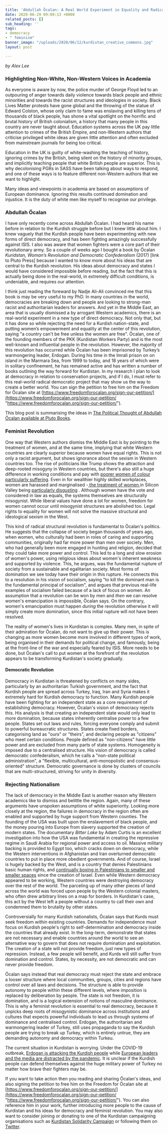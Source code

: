 ```yaml
---
title: 'Abdullah Öcalan: A Real World Experiment in Equality and Radical Democracy'
date: 2020-06-29 09:09:13 +0000
related_posts: []
sub_heading: ''
tags:
- democracy
- " feminism"
banner_image: "/uploads/2020/06/12/kurdistan_creative_commons.jpg"
layout: post

---
```

_by Alex Lee_

### Highlighting Non-White, Non-Western Voices in Academia

As everyone is aware by now, the police murder of George Floyd led to an outpouring of anger towards daily violence towards black people and ethnic minorities and towards the racist structures and ideologies in society. Black Lives Matter protests have gone global and the throwing of the statue of Edward Colston, whose only claim to fame was enslaving and killing tens of thousands of black people,  has shone a vital spotlight on the horrific and brutal history of British colonialism, a history that many people in this country are never taught about. Education systems across the UK pay little attention to crimes of the British Empire, and non-Western authors that criticise privileged white ideas are given little attention and often excluded from mainstream journals for being too critical. 

Education in the UK is guilty of white-washing the teaching of history, ignoring crimes by the British, being silent on the history of minority groups, and implicitly teaching people that white British people are superior. This is why decolonising PGRs in SASS have been talking about ways to respond, and one of these ways is to feature different non-Western authors that we want to highlight.

Many ideas and viewpoints in academia are based on assumptions of European dominance. Ignoring this results continued domination and injustice. It is the duty of white men like myself to recognise our privilege. 

### Abdullah Öcalan

I have only recently come across Abdullah Öcalan. I had heard his name before in relation to the Kurdish struggle before but I knew little about him. I knew vaguely that the Kurdish people have been experimenting with new forms of direct democracy, and has been fighting amazingly successfully against ISIS. I also was aware that women fighters were a core part of their revolutionary army. So a couple of weeks ago I bought a book by Öcalan _Kuridstan, Woman’s Revolution and Democratic Confederalism_ (2017) \[link to Pluto Press\] because I wanted to know more about his ideas that are central to the Kurdish revolution. His ideas about democracy and states I would have considered impossible before reading, but the fact that this is actually being done in the real-world, in extremely difficult conditions, is undeniable, and requires our attention.

I think just reading the foreward by Nadje Ali-Ali convinced me that this book is may be very useful to my PhD. In many countries in the world, democracies are breaking down and people are looking to strong-man racist and authoritarian leaders for answers. And yet in the Middle East, an area that is usually dismissed a by arrogant Western academics, there is an real-world experiment in a new type of direct democracy. Not only that, but it has done so while rejecting the need for a Kurdish nation-state, and putting women’s empowerment and equality at the center of this revolution, saying "a country can't be free unless the women are free". Öcalan, one of the founding members of the PKK (Kurdistan Workers Party) and is the most well-known and influential people in the revolution.  However, the majority of this revolution has occurred while Öcalan has been imprisoned by Turkey’s warmongering leader, Erdogan. During his time in the Imrali prison on on island in the Marmara Sea, from 1999 to today, and 18 years of which were in solitary confinement, he has remained active and has written a number of books outlining the way forward for Kurdistan. In my research I plan to look at democracy in relation to conservation projects, and if I do, I must refer to this real-world radical democratic project that may show us the way to create a better world. You can sign the petition to free him on the Freedom for Öcalan site at [https://www.freedomforocalan.org/sign-our-petition/](https://www.freedomforocalan.org/sign-our-petition/ "https://www.freedomforocalan.org/sign-our-petition/").

This blog post is summarising the ideas in [The Political Thought of Abdullah Öcalan available at Pluto Books](). 

### Feminist Revolution

One way that Western authors dismiss the Middle East is by pointing to the treatment of women, and at the same time, implying that white Western countries are clearly superior because women have equal rights. This is not only a racist argument, but shows ignorance about the sexism in Western countries too. The rise of politicians like Trump shows the attraction and deep-rooted misogyny in Western countries, but there's also still a huge difference in working conditions and pay with [poorer women of colour particularly suffering](https://www.versobooks.com/blogs/3949-a-reignited-spirit-black-women-s-lives-in-britain). Even in for wealthier highly skilled workplaces, women are harassed and marginalised -[ the treatment of women ]()in Silicon Valley being [particularly disgusting]() . Although women have the vote and considered in law as equals, the systems themselves are structurally misogynist. While liberal values have done a lot for women, freedom for women cannot occur until misogynist structures are abolished too.  Legal rights to equality for women will not solve the massive structural and ideological sexism in the West.

This kind of radical structural revolution is fundamental to Öcalan's politics. He suggests that the collapse of society began thousands of years ago, when women, who culturally had been in roles of caring and supporting communities,  originally had far more power than men over society. Men, who had generally been more engaged in hunting and religion, decided that they could take more power and control. This led to a long and slow erosion of women's power, using religious ideas about women's inherent weakness and supported by violence. This, he argues, was the fundamental rupture of society from a sustainable and egalitarian society. Most forms of domination we see today have their origin in this rupture. He connects this to a resolution in his vision of socialism, saying "to kill the dominant man is the fundamental principal of socialism", and argues that previous real-life examples of socialism failed because of a lack of focus on women. An assumption that a revolution can be won by men and _then_ we can resolve women's emancipation is impossible, Öcalan says. On the contrary, women's emancipation must happen _during_ the revolution otherwise it will simply create more domination, since this initial rupture will not have been resolved.

The reality of women's lives in Kurdistan is complex. Many men, in spite of their admiration for Öcalan, do not want to give up their power. This is changing as more women become more involved in different types of work, being organised in their demands for political change, and famously, being at the front-line of the war and especially feared by ISIS. More needs to be done, but Öcalan's call to put women at the forefront of the revolution appears to be transforming Kurdistan's society gradually. 

#### Democratic Revolution

Democracy in Kurdistan is threatened by conflicts on many sides, particularly by an authoritarian Turkish government, and the fact that Kurdish people are spread across Turkey, Iraq, Iran and Syria makes it extremely hard for Kurdish democracy to function. Many Kurdish people have been fighting for an independent state as a core requirement of establishing democracy. However, Öcalan's vision of democracy rejects this. His analysis is that creating an independent state would only lead to more domination, because states inherently centralise power to a few people. States set out laws and rules, forcing everyone comply and submit to powerful bureaucratic structures. States create fixed borders, categorising land as "ours" or "theirs", and declaring people as "citizens" who meet certain conditions. People defined as "non-citizens" have little power and are excluded from many parts of state systems. Homogeneity is imposed due to a centralised structure. His vision of democracy is called democratic confederalism, which he calls a "non-state political administration", a "flexible, multicultural, anti-monopolistic and consensus-oriented" structure. Democratic governance is done by clusters of councils that are multi-structured, striving for unity in diversity.

### Rejecting Nationalism

The lack of democracy in the Middle East is another reason why Western academics like to dismiss and belittle the region. Again, many of these arguments have unspoken assumptions of white superiority. Looking more closely at the region, the failures in democracy in the region often are enabled and supported by huge support from Western counties. The founding of the USA was built upon the enslavement of black people, and the money pouring into Europe from slavery supported the creation of modern states. The documentary _Bitter Lake_ by Adam Curtis is an excellent investigation into how the USA was fundamental in creating the repressive regime in Saudi Arabia for regional power and access to oil. Massive military backing is provided to Egypt too, which cracks down on democracy, while the Western interventions in Afghanistan and Iran overturned democratic countries to put in place more obedient governments. And of course, Israel is hugely backed by the West, and is a country that denies Palestinians basic human rights, and [continually boxing in Palestinians to smaller and smaller spaces](https://www.aljazeera.com/indepth/interactive/2020/06/palestine-israel-mapping-annexation-200604200224100.html) since the creation of Israel. Even while Western democracy appeared to be working, Western countries were destroying democracy over the rest of the world. The parceling up of many other pieces of land across the world was forced upon people by the Western colonial masters, who often drew arbitrary lines on a map for borders. In Kurdistan's case, this act by the West left a people without a country to call their own and condemned them to brutality by other states.

Controversially for many Kurdish nationalists, Öcalan says that Kurds must seek freedom _within_ existing countries. Demands for independence must focus on Kurdish people's right to self-determination and democracy inside the countries that already exist. In the long-term, demonstrate that states are not necessary and enable countries around the world to see an alternative way to govern that does not require domination and exploitation. The creation of a state will not provide freedom, just new types of repression. Instead, a few people will benefit, and  Kurds will still suffer from domination and control. States, by necessity, are not democratic and can never provide freedom. 

Öcalan says instead that real democracy must reject the state and embrace a looser structure where local communities, groups, cities and regions have control over all laws and decisions. The structure is able to provide autonomy to people within these different levels, where imposition is replaced by deliberation by people. The state is not freedom, it is domination, and is a logical extension of notions of masculine dominance. This is why a feminist revolution is essential to real democracy, because it unpicks deep roots of misogynistic dominance across institutions and cultures that expects powerful individuals to lead us through systems of dominance and centralised control. Erdogan, the authoritarian and warmongering leader of Turkey, still uses propaganda to say the Kurdish people are trying to break up Turkey, which is entirely untrue, they are demanding autonomy and democracy within Turkeu.

The current situation in Kurdistan is worrying. Under the COVID-19 outbreak, [Erdogan is attacking the Kurdish people]() while [European leaders and the media are distracted by the pandemic](). It is unclear if the Kurdish people can defend themselves against the huge military power of Turkey no matter how brave their fighters may be. 

If you want to take action then you reading and sharing Öcalan's ideas, and also signing the petition to free him on the Freedom for Öcalan site at [https://www.freedomforocalan.org/sign-our-petition/](https://www.freedomforocalan.org/sign-our-petition/ "https://www.freedomforocalan.org/sign-our-petition/"). You can also reference him in your work, further introducing more people to the cause of Kurdistan and his ideas for democracy and feminist revolution. You may also want to consider joining or donating to one of the Kurdistan campaigning organisations such as [Kurdistan Solidarity Campaign]() or following them on [Twitter]().